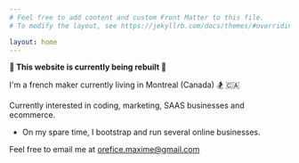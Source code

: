 ```yaml
---
# Feel free to add content and custom Front Matter to this file.
# To modify the layout, see https://jekyllrb.com/docs/themes/#overriding-theme-defaults

layout: home
---
```


**🚧 This website is currently being rebuilt 🚧**


I'm a french maker currently living in Montreal (Canada) 🏂 🇨🇦

<!-- Formerly developer [@Shopify](https://www.shopify.com/) where I learned how to write scalable code for millions of users with Ruby on Rails, GraphQL and React. -->

Currently interested in coding, marketing, SAAS businesses and ecommerce.

<!-- - I'm teaching code to people at [Le Wagon](https://www.lewagon.com/) where I help student changing careers and achieve their full potential. -->
- On my spare time, I bootstrap and run several online businesses.

Feel free to email me at <a target="_blank" href="mailto:orefice.maxime@gmail.com">orefice.maxime@gmail.com</a>
